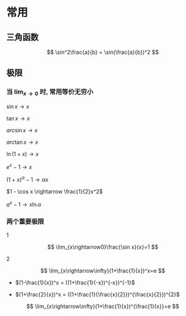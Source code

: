# 常用

## 三角函数

$$
\sin^2\frac{a}{b} = \sin(\frac{a}{b})^2
$$

## 极限

### 当 $\lim_{x\rightarrow0}$ 时, 常用等价无穷小

$\sin x \rightarrow x$

$\tan x \rightarrow x$

$arc \sin x \rightarrow x$

$arc \tan x \rightarrow x$

$\ln(1+x) \rightarrow x$

$e^x-1\rightarrow x$

$(1+x)^\alpha-1 \rightarrow \alpha x$

$1 - \cos x \rightarrow \frac{1}{2}x^2$

$a^x-1 \rightarrow x \ln \alpha$

### 两个重要极限

1

$$
\lim_{x\rightarrow0}\frac{\sin x}{x}=1
$$

2

$$
\lim_{x\rightarrow\infty}(1+\frac{1}{x})^x=e
$$

- $(1-\frac{1}{x})^x = ((1+\frac{1}{-x})^{-x})^{-1}$

- $(1+\frac{2}{x})^x = ((1+\frac{1}{\frac{x}{2}})^{\frac{x}{2}})^{2}$

$$
\lim_{x\rightarrow\infty}(1+\frac{1}{x})^{\frac{1}{x}}=e
$$
